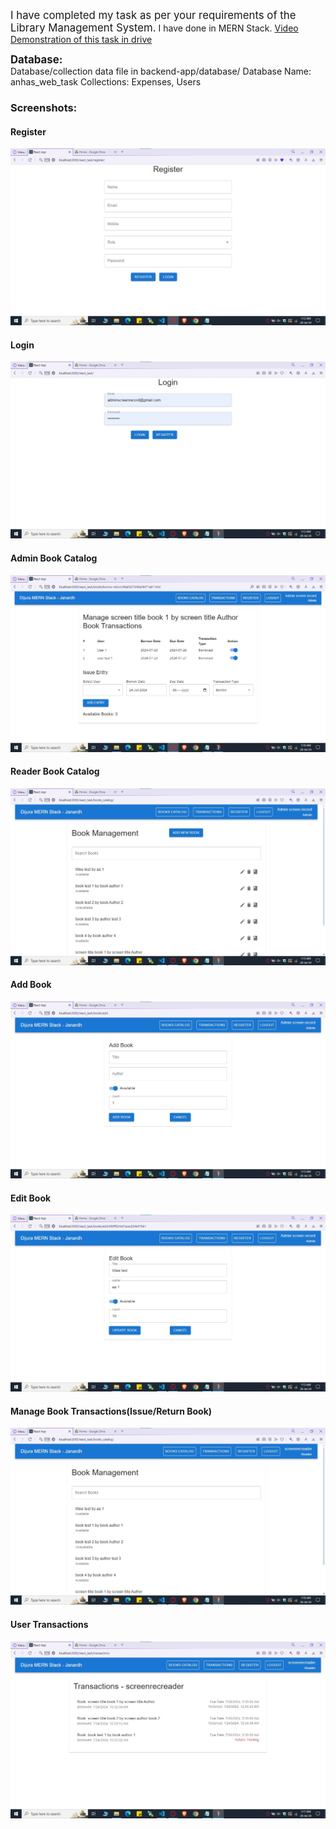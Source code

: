 <span style="font-size:larger;">I have completed my task as per your requirements of the Library Management System.</span>
I have done in MERN Stack.
[Video Demonstration of this task in drive](https://drive.google.com/file/d/1vsih45UQTRFcha6OXcC_1ahINGRmb5Dv/view?usp=sharing)

<div style="font-size:larger;font-weight:bold;">Database:</div>
Database/collection data file in backend-app/database/
Database Name: anhas_web_task
Collections: Expenses, Users 

<h3>Screenshots:</h3>
<h4>Register</h4>
<img  src="https://raw.githubusercontent.com/sjjana77/dijura_task/main/screenshots/register.jpg" />

<h4>Login</h4>
<img  src="https://raw.githubusercontent.com/sjjana77/dijura_task/main/screenshots/login.jpg" />

<h4>Admin Book Catalog</h4>
<img  src="https://raw.githubusercontent.com/sjjana77/dijura_task/main/screenshots/admin%20manage%20book%20transaction.jpg" />

<h4>Reader Book Catalog</h4>
<img  src="https://raw.githubusercontent.com/sjjana77/dijura_task/main/screenshots/book%20catalog.jpg" />

<h4>Add Book</h4>
<img  src="https://raw.githubusercontent.com/sjjana77/dijura_task/main/screenshots/add%20book.jpg" />

<h4>Edit Book</h4>
<img  src="https://raw.githubusercontent.com/sjjana77/dijura_task/main/screenshots/edit%20book.jpg" />

<h4>Manage Book Transactions(Issue/Return Book)</h4>
<img  src="https://raw.githubusercontent.com/sjjana77/dijura_task/main/screenshots/reader%20manage%20book%20transaction.jpg" />

<h4>User Transactions</h4>
<img  src="https://raw.githubusercontent.com/sjjana77/dijura_task/main/screenshots/transactions.jpg" />
